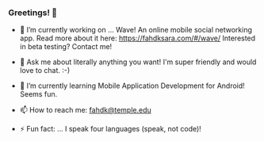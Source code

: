 ### Greetings! 👋




- 🔭 I’m currently working on ... Wave! An online mobile social networking app. Read more about it here: https://fahdksara.com/#/wave/ 
Interested in beta testing? Contact me!

- 💬 Ask me about literally anything you want! I'm super friendly and would love to chat. :-)
- 🌱 I’m currently learning Mobile Application Development for Android! Seems fun.
- 📫 How to reach me: fahdk@temple.edu 
- ⚡ Fun fact: ... I speak four languages (speak, not code)!


